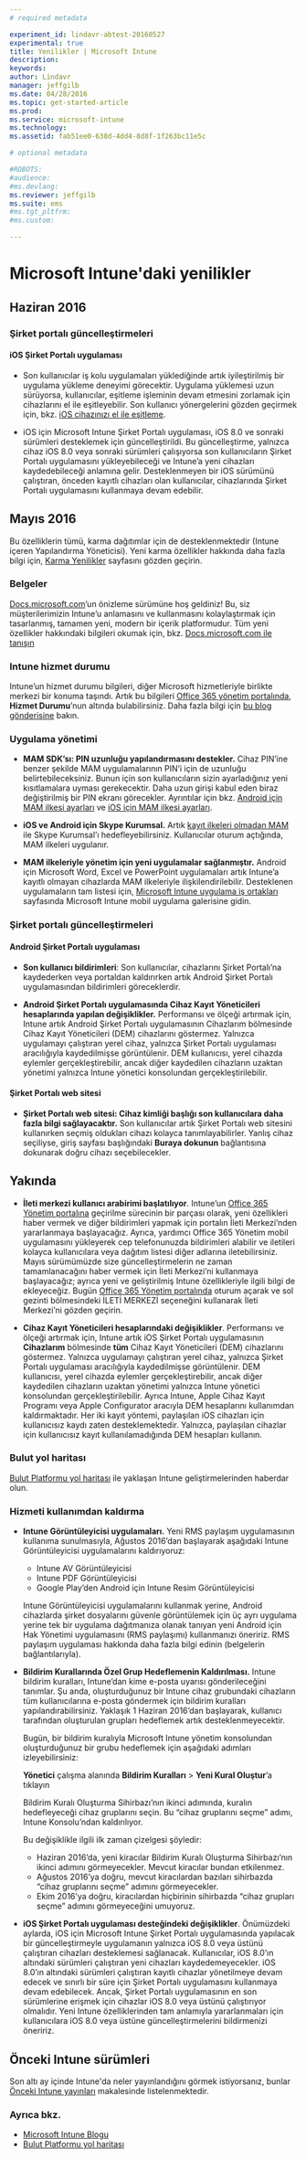 ```yaml
---
# required metadata

experiment_id: lindavr-abtest-20160527
experimental: true
title: Yenilikler | Microsoft Intune
description:
keywords:
author: Lindavr
manager: jeffgilb
ms.date: 04/28/2016
ms.topic: get-started-article
ms.prod:
ms.service: microsoft-intune
ms.technology:
ms.assetid: fab51ee0-638d-4dd4-8d8f-1f263bc11e5c

# optional metadata

#ROBOTS:
#audience:
#ms.devlang:
ms.reviewer: jeffgilb
ms.suite: ems
#ms.tgt_pltfrm:
#ms.custom:

---
```


# Microsoft Intune'daki yenilikler


## Haziran 2016

### Şirket portalı güncelleştirmeleri

#### iOS Şirket Portalı uygulaması

- Son kullanıcılar iş kolu uygulamaları yüklediğinde artık iyileştirilmiş bir uygulama yükleme deneyimi görecektir. Uygulama yüklemesi uzun sürüyorsa, kullanıcılar, eşitleme işleminin devam etmesini zorlamak için cihazlarını el ile eşitleyebilir. Son kullanıcı yönergelerini gözden geçirmek için, bkz. [iOS cihazınızı el ile eşitleme](/Intune/EndUser/sync-your-device-manually-ios.md).

- iOS için Microsoft Intune Şirket Portalı uygulaması, iOS 8.0 ve sonraki sürümleri desteklemek için güncelleştirildi. Bu güncelleştirme, yalnızca cihaz iOS 8.0 veya sonraki sürümleri çalışıyorsa son kullanıcıların Şirket Portalı uygulamasını yükleyebileceği ve Intune’a yeni cihazları kaydedebileceği anlamına gelir. Desteklenmeyen bir iOS sürümünü çalıştıran, önceden kayıtlı cihazları olan kullanıcılar, cihazlarında Şirket Portalı uygulamasını kullanmaya devam edebilir.

## Mayıs 2016


Bu özelliklerin tümü, karma dağıtımlar için de desteklenmektedir (Intune içeren Yapılandırma Yöneticisi). Yeni karma özellikler hakkında daha fazla bilgi için, [Karma Yenilikler](https://technet.microsoft.com/en-us/library/mt718155.aspx) sayfasını gözden geçirin.

### Belgeler

[Docs.microsoft.com](https://docs.microsoft.com/en-us/intune)’un önizleme sürümüne hoş geldiniz!
Bu, siz müşterilerimizin Intune’u anlamasını ve kullanmasını kolaylaştırmak için tasarlanmış, tamamen yeni, modern bir içerik platformudur.
Tüm yeni özellikler hakkındaki bilgileri okumak için, bkz. [Docs.microsoft.com ile tanışın](https://docs.microsoft.com/teamblog/introducing-docs-microsoft-com/)

### Intune hizmet durumu
Intune’un hizmet durumu bilgileri, diğer Microsoft hizmetleriyle birlikte merkezi bir konuma taşındı. Artık bu bilgileri [Office 365 yönetim portalında](https://portal.office.com/Admin/Default.aspx), **Hizmet Durumu**’nun altında bulabilirsiniz.
Daha fazla bilgi için [bu blog gönderisine](https://blogs.technet.microsoft.com/microsoftintune/2016/04/28/intune-service-health-is-now-available-in-the-office-365-portal/) bakın.


### Uygulama yönetimi

- **MAM SDK’sı: PIN uzunluğu yapılandırmasını destekler.** Cihaz PIN’ine benzer şekilde MAM uygulamalarının PIN’i için de uzunluğu belirtebileceksiniz. Bunun için son kullanıcıların sizin ayarladığınız yeni kısıtlamalara uyması gerekecektir. Daha uzun girişi kabul eden biraz değiştirilmiş bir PIN ekranı görecekler. Ayrıntılar için bkz. [Android için MAM ilkesi ayarları](/intune/deploy-use/android-mam-policy-settings) ve [iOS için MAM ilkesi ayarları](/intune/deploy-use/ios-mam-policy-settings).

- **iOS ve Android için Skype Kurumsal.** Artık [kayıt ilkeleri olmadan MAM](/intune/deploy-use/get-ready-to-configure-mobile-app-management-policies-with-microsoft-intune) ile Skype Kurumsal’ı hedefleyebilirsiniz. Kullanıcılar oturum açtığında, MAM ilkeleri uygulanır.

- **MAM ilkeleriyle yönetim için yeni uygulamalar sağlanmıştır.** Android için Microsoft Word, Excel ve PowerPoint uygulamaları artık Intune’a kayıtlı olmayan cihazlarda MAM ilkeleriyle ilişkilendirilebilir. Desteklenen uygulamaların tam listesi için, [Microsoft Intune uygulama iş ortakları](https://www.microsoft.com/en-us/server-cloud/products/microsoft-intune/partners.aspx) sayfasında Microsoft Intune mobil uygulama galerisine gidin.


### Şirket portalı güncelleştirmeleri

#### Android Şirket Portalı uygulaması

- **Son kullanıcı bildirimleri**: Son kullanıcılar, cihazlarını Şirket Portalı’na kaydederken veya portaldan kaldırırken artık Android Şirket Portalı uygulamasından bildirimleri göreceklerdir.

- **Android Şirket Portalı uygulamasında Cihaz Kayıt Yöneticileri hesaplarında yapılan değişiklikler.** Performansı ve ölçeği artırmak için, Intune artık Android Şirket Portalı uygulamasının Cihazlarım bölmesinde Cihaz Kayıt Yöneticileri (DEM) cihazlarını göstermez. Yalnızca uygulamayı çalıştıran yerel cihaz, yalnızca Şirket Portalı uygulaması aracılığıyla kaydedilmişse görüntülenir. DEM kullanıcısı, yerel cihazda eylemler gerçekleştirebilir, ancak diğer kaydedilen cihazların uzaktan yönetimi yalnızca Intune yönetici konsolundan gerçekleştirilebilir.

#### Şirket Portalı web sitesi

- **Şirket Portalı web sitesi: Cihaz kimliği başlığı son kullanıcılara daha fazla bilgi sağlayacaktır.** Son kullanıcılar artık Şirket Portalı web sitesini kullanırken seçmiş oldukları cihazı kolayca tanımlayabilirler. Yanlış cihaz seçiliyse, giriş sayfası başlığındaki **Buraya dokunun** bağlantısına dokunarak doğru cihazı seçebilecekler.


## Yakında

- **İleti merkezi kullanıcı arabirimi başlatılıyor**. Intune’un [Office 365 Yönetim portalına](https://portal.office.com/) geçirilme sürecinin bir parçası olarak, yeni özellikleri haber vermek ve diğer bildirimleri yapmak için portalın İleti Merkezi’nden yararlanmaya başlayacağız. Ayrıca, yardımcı Office 365 Yönetim mobil uygulamasını yükleyerek cep telefonunuzda bildirimleri alabilir ve iletileri kolayca kullanıcılara veya dağıtım listesi diğer adlarına iletebilirsiniz.
Mayıs sürümümüzde size güncelleştirmelerin ne zaman tamamlanacağını haber vermek için İleti Merkezi’ni kullanmaya başlayacağız; ayrıca yeni ve geliştirilmiş Intune özellikleriyle ilgili bilgi de ekleyeceğiz. Bugün [Office 365 Yönetim portalında](https://portal.office.com/) oturum açarak ve sol gezinti bölmesindeki İLETİ MERKEZİ seçeneğini kullanarak İleti Merkezi’ni gözden geçirin.

- **Cihaz Kayıt Yöneticileri hesaplarındaki değişiklikler**. Performansı ve ölçeği artırmak için, Intune artık iOS Şirket Portalı uygulamasının **Cihazlarım** bölmesinde **tüm** Cihaz Kayıt Yöneticileri (DEM) cihazlarını göstermez. Yalnızca uygulamayı çalıştıran yerel cihaz, yalnızca Şirket Portalı uygulaması aracılığıyla kaydedilmişse görüntülenir. DEM kullanıcısı, yerel cihazda eylemler gerçekleştirebilir, ancak diğer kaydedilen cihazların uzaktan yönetimi yalnızca Intune yönetici konsolundan gerçekleştirilebilir. Ayrıca Intune, Apple Cihaz Kayıt Programı veya Apple Configurator aracıyla DEM hesaplarını kullanımdan kaldırmaktadır. Her iki kayıt yöntemi, paylaşılan iOS cihazları için kullanıcısız kaydı zaten desteklemektedir. Yalnızca, paylaşılan cihazlar için kullanıcısız kayıt kullanılamadığında DEM hesapları kullanın.

### Bulut yol haritası
[Bulut Platformu yol haritası](http://www.microsoft.com/en-us/server-cloud/roadmap/Indevelopment.aspx?TabIndex=0&dropValue=Intune) ile yaklaşan Intune geliştirmelerinden haberdar olun.

### Hizmeti kullanımdan kaldırma
- **Intune Görüntüleyicisi uygulamaları.** Yeni RMS paylaşım uygulamasının kullanıma sunulmasıyla, Ağustos 2016’dan başlayarak aşağıdaki Intune Görüntüleyicisi uygulamalarını kaldırıyoruz:
    - Intune AV Görüntüleyicisi
    - Intune PDF Görüntüleyicisi
    - Google Play’den Android için Intune Resim Görüntüleyicisi

  Intune Görüntüleyicisi uygulamalarını kullanmak yerine, Android cihazlarda şirket dosyalarını güvenle görüntülemek için üç ayrı uygulama yerine tek bir uygulama dağıtmanıza olanak tanıyan yeni Android için Hak Yönetimi uygulamasını (RMS paylaşımı) kullanmanızı öneririz. RMS paylaşım uygulaması hakkında daha fazla bilgi edinin (belgelerin bağlantılarıyla).

- **Bildirim Kurallarında Özel Grup Hedeflemenin Kaldırılması.**
Intune bildirim kuralları, Intune’dan kime e-posta uyarısı gönderileceğini tanımlar. Şu anda, oluşturduğunuz bir Intune cihaz grubundaki cihazların tüm kullanıcılarına e-posta göndermek için bildirim kuralları yapılandırabilirsiniz. Yaklaşık 1 Haziran 2016’dan başlayarak, kullanıcı tarafından oluşturulan grupları hedeflemek artık desteklenmeyecektir.

    Bugün, bir bildirim kuralıyla Microsoft Intune yönetim konsolundan oluşturduğunuz bir grubu hedeflemek için aşağıdaki adımları izleyebilirsiniz:

    **Yönetici** çalışma alanında **Bildirim Kuralları** > **Yeni Kural Oluştur**’a tıklayın

    Bildirim Kuralı Oluşturma Sihirbazı’nın ikinci adımında, kuralın hedefleyeceği cihaz gruplarını seçin. Bu “cihaz gruplarını seçme” adımı, Intune Konsolu’ndan kaldırılıyor.

    Bu değişiklikle ilgili ilk zaman çizelgesi şöyledir:
    - Haziran 2016’da, yeni kiracılar Bildirim Kuralı Oluşturma Sihirbazı’nın ikinci adımını görmeyecekler. Mevcut kiracılar bundan etkilenmez.
    - Ağustos 2016’ya doğru, mevcut kiracılardan bazıları sihirbazda “cihaz gruplarını seçme” adımını görmeyecekler.
    - Ekim 2016’ya doğru, kiracılardan hiçbirinin sihirbazda “cihaz grupları seçme” adımını görmeyeceğini umuyoruz.


- **iOS Şirket Portalı uygulaması desteğindeki değişiklikler**. Önümüzdeki aylarda, iOS için Microsoft Intune Şirket Portalı uygulamasında yapılacak bir güncelleştirmeyle uygulamanın yalnızca iOS 8.0 veya üstünü çalıştıran cihazları desteklemesi sağlanacak. Kullanıcılar, iOS 8.0’ın altındaki sürümleri çalıştıran yeni cihazları kaydedemeyecekler. iOS 8.0’ın altındaki sürümleri çalıştıran kayıtlı cihazlar yönetilmeye devam edecek ve sınırlı bir süre için Şirket Portalı uygulamasını kullanmaya devam edebilecek. Ancak, Şirket Portalı uygulamasının en son sürümlerine erişmek için cihazlar iOS 8.0 veya üstünü çalıştırıyor olmalıdır. Yeni Intune özelliklerinden tam anlamıyla yararlanmaları için kullanıcılara iOS 8.0 veya üstüne güncelleştirmelerini bildirmenizi öneririz.  



## Önceki Intune sürümleri
Son altı ay içinde Intune'da neler yayınlandığını görmek istiyorsanız, bunlar [Önceki Intune yayınları](previous-intune-releases.md) makalesinde listelenmektedir.



### Ayrıca bkz.
* [Microsoft Intune Blogu](http://go.microsoft.com/fwlink/?LinkID=273882)
* [Bulut Platformu yol haritası](http://www.microsoft.com/en-us/server-cloud/roadmap/Indevelopment.aspx?TabIndex=0&dropValue=Intune)


<!--HONumber=Jun16_HO2-->


